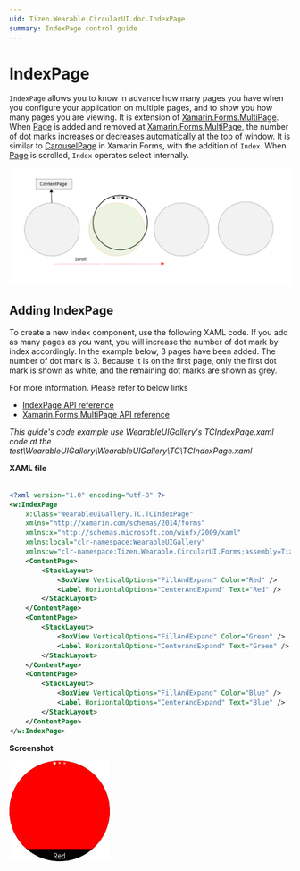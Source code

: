 ```yaml
---
uid: Tizen.Wearable.CircularUI.doc.IndexPage
summary: IndexPage control guide
---
```

# IndexPage

`IndexPage` allows you to know in advance how many pages you have when you configure your application on multiple pages, and  to show you how many pages you are viewing.
It is extension of [Xamarin.Forms.MultiPage](https://developer.xamarin.com/api/type/Xamarin.Forms.MultiPage%3CT%3E/).
When [Page](https://docs.microsoft.com/en-us/xamarin/xamarin-forms/user-interface/controls/pages) is added and removed at [Xamarin.Forms.MultiPage](https://developer.xamarin.com/api/type/Xamarin.Forms.MultiPage%3CT%3E/), the number of dot marks increases or decreases automatically at the top of window.
It is similar to [CarouselPage](https://docs.microsoft.com/en-us/xamarin/xamarin-forms/user-interface/controls/pages#carouselpage) in Xamarin.Forms, with the addition of `Index`.
When [Page](https://docs.microsoft.com/en-us/xamarin/xamarin-forms/user-interface/controls/pages) is scrolled, `Index` operates select internally.

![](data/IndexPage_action.png)

## Adding IndexPage

To create a new index component, use the following XAML code.
If you add as many pages as you want, you will increase the number of dot mark by index accordingly. In the example below, 3 pages have been added. The number of dot mark is 3. Because it is on the first page, only the first dot mark is shown as white, and the remaining dot marks are shown as grey.

For more information. Please refer to below links

- [IndexPage  API reference](https://samsung.github.io/Tizen.CircularUI/api/Tizen.Wearable.CircularUI.Forms.IndexPage.html)
- [Xamarin.Forms.MultiPage  API reference](https://developer.xamarin.com/api/type/Xamarin.Forms.MultiPage%3CT%3E/)

_This guide's code example use WearableUIGallery's TCIndexPage.xaml code at the test\WearableUIGallery\WearableUIGallery\TC\TCIndexPage.xaml_

**XAML file**

```xml

<?xml version="1.0" encoding="utf-8" ?>
<w:IndexPage
    x:Class="WearableUIGallery.TC.TCIndexPage"
    xmlns="http://xamarin.com/schemas/2014/forms"
    xmlns:x="http://schemas.microsoft.com/winfx/2009/xaml"
    xmlns:local="clr-namespace:WearableUIGallery"
    xmlns:w="clr-namespace:Tizen.Wearable.CircularUI.Forms;assembly=Tizen.Wearable.CircularUI.Forms">
    <ContentPage>
        <StackLayout>
            <BoxView VerticalOptions="FillAndExpand" Color="Red" />
            <Label HorizontalOptions="CenterAndExpand" Text="Red" />
        </StackLayout>
    </ContentPage>
    <ContentPage>
        <StackLayout>
            <BoxView VerticalOptions="FillAndExpand" Color="Green" />
            <Label HorizontalOptions="CenterAndExpand" Text="Green" />
        </StackLayout>
    </ContentPage>
    <ContentPage>
        <StackLayout>
            <BoxView VerticalOptions="FillAndExpand" Color="Blue" />
            <Label HorizontalOptions="CenterAndExpand" Text="Blue" />
        </StackLayout>
    </ContentPage>
</w:IndexPage>
```

**Screenshot**

![IndexPage](data/IndexPage.png)